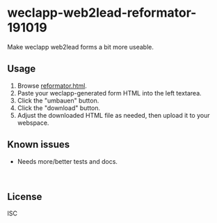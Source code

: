 ﻿
<!--#echo json="package.json" key="name" underline="=" -->
weclapp-web2lead-reformator-191019
==================================
<!--/#echo -->

<!--#echo json="package.json" key="description" -->
Make weclapp web2lead forms a bit more useable.
<!--/#echo -->


Usage
-----

1. Browse [reformator.html](reformator.html).
1. Paste your weclapp-generated form HTML into the left textarea.
1. Click the "umbauen" button.
1. Click the "download" button.
1. Adjust the downloaded HTML file as needed,
    then upload it to your webspace.


<!--#toc stop="scan" -->



Known issues
------------

* Needs more/better tests and docs.




&nbsp;


License
-------
<!--#echo json="package.json" key=".license" -->
ISC
<!--/#echo -->
